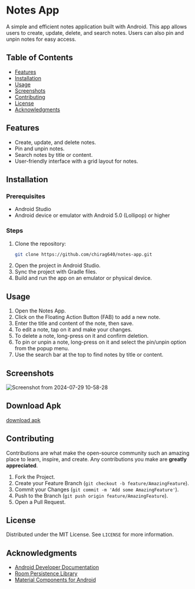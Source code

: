 # Notes App

A simple and efficient notes application built with Android. This app allows users to create, update, delete, and search notes. Users can also pin and unpin notes for easy access.

## Table of Contents
- [Features](#features)
- [Installation](#installation)
- [Usage](#usage)
- [Screenshots](#screenshots)
- [Contributing](#contributing)
- [License](#license)
- [Acknowledgments](#acknowledgments)

## Features
- Create, update, and delete notes.
- Pin and unpin notes.
- Search notes by title or content.
- User-friendly interface with a grid layout for notes.

## Installation
### Prerequisites
- Android Studio
- Android device or emulator with Android 5.0 (Lollipop) or higher

### Steps
1. Clone the repository:
    ```sh
    git clone https://github.com/chirag640/notes-app.git
    ```
2. Open the project in Android Studio.
3. Sync the project with Gradle files.
4. Build and run the app on an emulator or physical device.

## Usage
1. Open the Notes App.
2. Click on the Floating Action Button (FAB) to add a new note.
3. Enter the title and content of the note, then save.
4. To edit a note, tap on it and make your changes.
5. To delete a note, long-press on it and confirm deletion.
6. To pin or unpin a note, long-press on it and select the pin/unpin option from the popup menu.
7. Use the search bar at the top to find notes by title or content.

## Screenshots
![Screenshot from 2024-07-29 10-58-28](https://github.com/user-attachments/assets/9d042a86-3c0c-4079-8190-b41666cb688e)

## Download Apk
[download apk](https://github.com/chirag640/NotesApp-App-Dev-/blob/main/app-debug.apk)
## Contributing
Contributions are what make the open-source community such an amazing place to learn, inspire, and create. Any contributions you make are **greatly appreciated**.

1. Fork the Project.
2. Create your Feature Branch (`git checkout -b feature/AmazingFeature`).
3. Commit your Changes (`git commit -m 'Add some AmazingFeature'`).
4. Push to the Branch (`git push origin feature/AmazingFeature`).
5. Open a Pull Request.

## License
Distributed under the MIT License. See `LICENSE` for more information.

## Acknowledgments
- [Android Developer Documentation](https://developer.android.com/docs)
- [Room Persistence Library](https://developer.android.com/training/data-storage/room)
- [Material Components for Android](https://material.io/develop/android)

